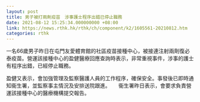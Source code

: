 ```yaml
---
layout: post
title: 男子被打兩劑疫苗　涉事護士程序出錯已停止職務
date: 2021-08-12 15:25:34.000000000 +08:00
link: https://news.rthk.hk/rthk/ch/component/k2/1605561-20210812.htm
categories: rthk
---
```


一名66歲男子昨日在屯門友愛體育館的社區疫苗接種中心，被接連注射兩劑復必泰疫苗。營運該接種中心的盈健醫療回應查詢時表示，非常重視事件，涉事的護士有程序出錯，已經停止職務。

盈健又表示，會加強管理及監察醫護人員的工作程序，確保安全。事發後已即時通知衞生署，並監察事主情況及安排送院跟進。
　
衞生署昨日表示，會要求負責營運該接種中心的醫療機構提交報告。

